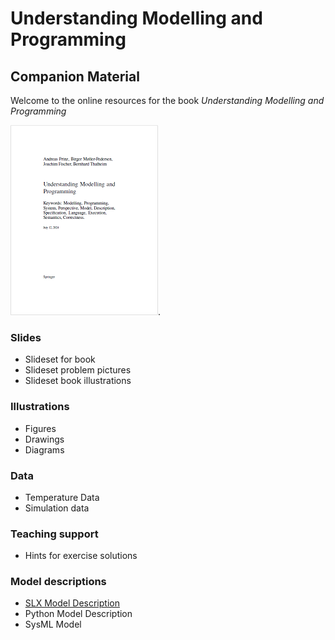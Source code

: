 # Understanding Modelling and Programming
## Companion Material

Welcome to the online resources for the book *Understanding Modelling and Programming*

![book cover page](images/Bookcover_small.png "Book cover page").

### Slides
* Slideset for book
* Slideset problem pictures
* Slideset book illustrations

### Illustrations
* Figures
* Drawings
* Diagrams

### Data
* Temperature Data
* Simulation data

### Teaching support
* Hints for exercise solutions

### Model descriptions
* [SLX Model Description](RomModelSLX)
* Python Model Description
* SysML Model

